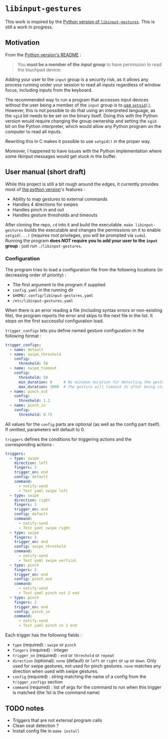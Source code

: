 # `libinput-gestures`

This work is inspired by the [Python version of `libinput-gestures`](https://github.com/bulletmark/libinput-gestures).
This is still a work in progress.

## Motivation

From the [Python version's README](https://github.com/bulletmark/libinput-gestures/blob/master/README.md#installation) : 

> You **must be a member of the _input_ group** to have permission to read the
> touchpad device:

Adding your user to the `input` group is a security risk, as it allows any
process running under your session to read all inputs regardless of window
focus, including inputs from the keyboard.

The recommended way to run a program that accesses input devices without the
user being a member of the `input` group is to [use
`setgid()`](https://linuxhint.com/setuid-setgid-sticky-bit/). However, this is
not possible to do that using an interpreted language, as the `sgid` bit needs
to be set on the binary itself. Doing this with the Python version would
require changing the group ownership and setting the `sgid` bit on the Python
interpreter, which would allow any Python program on the computer to read all
inputs.

Rewriting this in C makes it possible to use `setgid()` in the proper way.

Moreover, I happened to have issues with the Python implementation where some
libinput messages would get stuck in the buffer.

## User manual (short draft)

While this project is still a bit rough around the edges, it currently provides
most of [the python version](https://github.com/bulletmark/libinput-gestures)'s
features :

- Ability to map gestures to external commands
- Handles 4 directions for swipes
- Handles pinch in and out
- Handles gesture thresholds and timeouts

After cloning the repo, `cd` into it and build the executable. `make
libinput-gestures` builds the executable and changes the permissions on it to
enable `setgid(...)` (requires root privileges, you will be prompted via
`sudo`). Running the program **does _NOT_ require you to add your user to the
`input` group** : just run `./libinput-gestures`.

### Configuration

The program tries to load a configuration file from the following locations (in decreasing order of priority) :

- The first argument to the program if supplied
- `config.yaml` in the running dir
- `$HOME/.config/libinput-gestures.yaml`
- `/etc/libinput-gestures.yaml`

When there is an error reading a file (including syntax errors or non-existing file), the program reports the error and skips to the next file in the list. It stops on the first successful configuration load.

`trigger_configs` lets you define named gesture configuration in the following format :

```yaml
trigger_configs:
  - name: default
  - name: swipe_threshold
    config:
      threshold: 50
  - name: swipe_timeout
    config:
      threshold: 50
      min_duration: 0     # No minimum duration for detecting the gesture
      max_duration: 3000  # The gesture will timeout 3s after being started
  - name: pinch_out
    config:
      threshold: 1.2
  - name: pinch_in
    config:
      threshold: 0.75
```

All values for the `config` parts are optional (as well as the config part itself). If omitted, parameters will default to 0.

`triggers` defines the conditions for triggering actions and the corresponding actions :

```yaml
triggers:
  - type: swipe
    direction: left
    fingers: 3
    trigger_on: end
    config: default
    command:
      - notify-send
      - Test yaml swipe left
  - type: swipe
    direction: right
    fingers: 3
    trigger_on: end
    config: default
    command:
      - notify-send
      - Test yaml swipe right
  - type: swipe
    fingers: 3
    trigger_on: end
    config: swipe_threshold
    command:
      - notify-send
      - Test yaml swipe vertical
  - type: pinch
    fingers: 2
    trigger_on: end
    config: pinch_out
    command:
      - notify-send
      - Test yaml pinch out 2 end
  - type: pinch
    fingers: 2
    trigger_on: end
    config: pinch_in
    command:
      - notify-send
      - Test yaml pinch in 2 end
```

Each trigger has the following fields :

- `type` (required) : `swipe` or `pinch`
- `fingers` (required) : integer
- `trigger_on` (required) : `end` or `threshold` or `repeat`
- `direction` (optional): `none` (default) or `left` or `right` or `up` or `down`. Only used for swipe gestures, not used for pinch gestures. `none` matches any direction when used with swipe gestures.
- `config` (required) : string matching the name of a config from the `trigger_configs` section
- `command` (required) : list of args for the command to run when this trigger is matched (the 1st is the command name)

## TODO notes

- Triggers that are not external program calls
- Clean seat detection ?
- Install config file in `make install`
